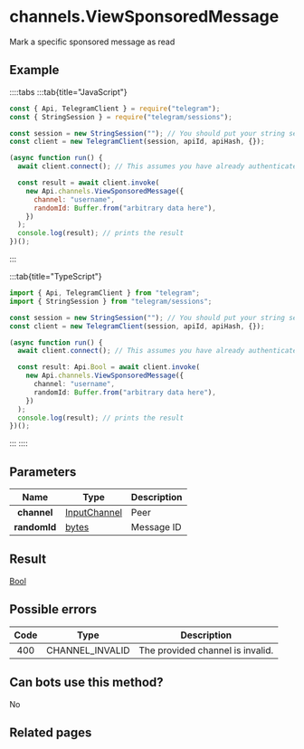 # channels.ViewSponsoredMessage

Mark a specific sponsored message as read

## Example

::::tabs
:::tab{title="JavaScript"}

```js
const { Api, TelegramClient } = require("telegram");
const { StringSession } = require("telegram/sessions");

const session = new StringSession(""); // You should put your string session here
const client = new TelegramClient(session, apiId, apiHash, {});

(async function run() {
  await client.connect(); // This assumes you have already authenticated with .start()

  const result = await client.invoke(
    new Api.channels.ViewSponsoredMessage({
      channel: "username",
      randomId: Buffer.from("arbitrary data here"),
    })
  );
  console.log(result); // prints the result
})();
```

:::

:::tab{title="TypeScript"}

```ts
import { Api, TelegramClient } from "telegram";
import { StringSession } from "telegram/sessions";

const session = new StringSession(""); // You should put your string session here
const client = new TelegramClient(session, apiId, apiHash, {});

(async function run() {
  await client.connect(); // This assumes you have already authenticated with .start()

  const result: Api.Bool = await client.invoke(
    new Api.channels.ViewSponsoredMessage({
      channel: "username",
      randomId: Buffer.from("arbitrary data here"),
    })
  );
  console.log(result); // prints the result
})();
```

:::
::::

## Parameters

|     Name     | Type                                                        | Description |
| :----------: | ----------------------------------------------------------- | ----------- |
| **channel**  | [InputChannel](https://core.telegram.org/type/InputChannel) | Peer        |
| **randomId** | [bytes](https://core.telegram.org/type/bytes)               | Message ID  |

## Result

[Bool](https://core.telegram.org/type/Bool)

## Possible errors

| Code | Type            | Description                      |
| :--: | --------------- | -------------------------------- |
| 400  | CHANNEL_INVALID | The provided channel is invalid. |

## Can bots use this method?

No

## Related pages
